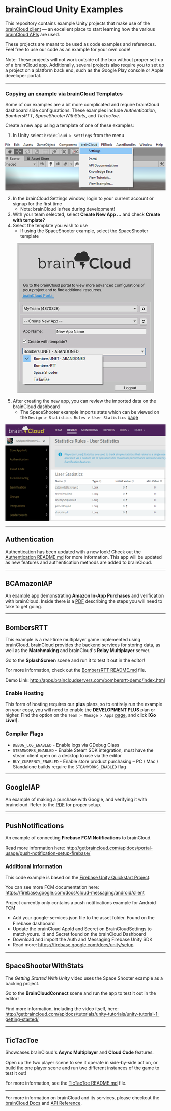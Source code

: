 # brainCloud Unity Examples

This repository contains example Unity projects that make use of the [brainCloud client](https://github.com/getbraincloud/braincloud-csharp) — an excellent place to start learning how the various [brainCloud APIs](https://getbraincloud.com/) are used.

These projects are meant to be used as code examples and references. Feel free to use our code as an example for your own code! 

Note: These projects will not work outside of the box without proper set-up of a brainCloud app. Additionally, several projects also require you to set up a project on a platform back end, such as the Google Play console or Apple developer portal. 

---

### Copying an example via brainCloud Templates

Some of our examples are a bit more complicated and require brainCloud dashboard side configurations. These examples include _Authentication_, _BombersRTT_, _SpaceShooterWithStats_, and _TicTacToe_.

Create a new app using a template of one of these examples:

1. In Unity select `brainCloud > Settings` from the menu

<p align="center">
    <img  src="./_screenshots/1_bcSettings.png?raw=true">
</p>

2. In the brainCloud Settings window, login to your current account or signup for the first time
    - Note: brainCloud is free during development!
3. With your team selected, select **Create New App ...** and check **Create with template?**
4. Select the template you wish to use
    - If using the SpaceShooter example, select the SpaceShooter template

<p align="center">
    <img  src="./_screenshots/2_bcTemplate.png?raw=true">
</p>

5. After creating the new app, you can review the imported data on the brainCloud dashboard
    - The SpaceShooter example imports stats which can be viewed on the `Design > Statistics Rules > User Statistics` [page](https://portal.braincloudservers.com/admin/dashboard?custom=null#/development/stats-player)

<p align="center">
    <img  src="./_screenshots/3_bcStats.png?raw=true">
</p>

---

## Authentication

Authentication has been updated with a new look! Check out the [Authentication README.md](./Authentication/README.md) for more information. This app will be updated as new features and authentication methods are added to brainCloud.

---

## BCAmazonIAP

An example app demonstrating **Amazon In-App Purchases** and verification with brainCloud. Inside there is a [PDF](./BCAmazonIAP/amazonIAPTutorial.pdf) describing the steps you will need to take to get going.

---

## BombersRTT

This example is a real-time multiplayer game implemented using brainCloud. brainCloud provides the backend services for storing data, as well as the **Matchmaking** and brainCloud's **Relay Multiplayer** server.

Go to the **SplashScreen** scene and run it to test it out in the editor!

For more information, check out the [BombersRTT README.md](./BombersRTT/README.md) file.

Demo Link: http://apps.braincloudservers.com/bombersrtt-demo/index.html

### Enable Hosting

This form of hosting requires our **plus** plans, so to entirely run the example on your copy, you will need to enable the **DEVELOPMENT PLUS** plan or higher. Find the option on the `Team > Manage > Apps` [page](https://portal.braincloudservers.com/admin/dashboard#/support/apps), and click **[Go Live!]**.

### Compiler Flags

- `DEBUG_LOG_ENABLED` - Enable logs via GDebug Class
- `STEAMWORKS_ENABLED` - Enable Steam SDK integration, must have the steam client open on a desktop to use via the editor
- `BUY_CURRENCY_ENABLED` - Enable store product purchasing – PC / Mac / Standalone builds require the `STEAMWORKS_ENABLED` flag

---

## GoogleIAP

An example of making a purchase with Google, and verifying it with braincloud. Refer to the [PDF](./GoogleIAP/GooglePurchasesTutorial.pdf) for proper setup.

---

## PushNotifications

An example of connecting **Firebase FCM Notifications** to brainCloud.

Read more information here: http://getbraincloud.com/apidocs/portal-usage/push-notification-setup-firebase/

### Additional Information

This code example is based on the [Firebase Unity Quickstart Project](https://github.com/firebase/quickstart-unity).

You can see more FCM documentation here: https://firebase.google.com/docs/cloud-messaging/android/client

Project currently only contains a push notifications example for Android FCM
- Add your google-services.json file to the asset folder. Found on the Firebase dashboard
- Update the brainCloud AppId and Secret on BrainCloudSettings to match yours. Id and Secret found on the brainCloud Dashboard
- Download and import the Auth and Messaging Firebase Unity SDK
- Read more: https://firebase.google.com/docs/unity/setup

---

## SpaceShooterWithStats

The _Getting Started With Unity_ video uses the Space Shooter example as a backing project.

Go to the **BrainCloudConnect** scene and run the app to test it out in the editor!

Find more information, including the video itself, here: http://getbraincloud.com/apidocs/tutorials/unity-tutorials/unity-tutorial-1-getting-started/

---

## TicTacToe

Showcases brainCloud's **Async Multiplayer** and **Cloud Code** features.

Open up the two player scene to see it operate in side-by-side action, or build the one player scene and run two different instances of the game to test it out!

For more information, see the [TicTacToe README.md](./TicTacToe/README.md) file.

---

For more information on brainCloud and its services, please checkout the [brainCloud Docs](https://getbraincloud.com/apidocs/) and [API Reference](https://getbraincloud.com/apidocs/apiref/?csharp#introduction).
